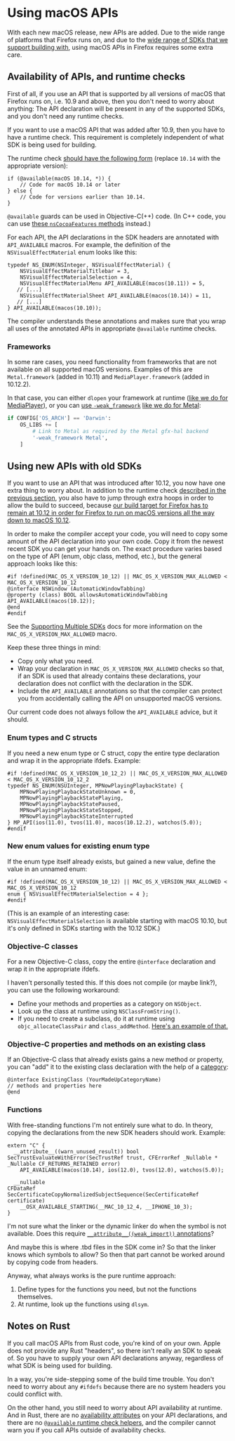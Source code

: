 # Using macOS APIs

With each new macOS release, new APIs are added. Due to the wide range of platforms that Firefox runs on,
and due to the [wide range of SDKs that we support building with](./sdks.html#supported-sdks),
using macOS APIs in Firefox requires some extra care.

## Availability of APIs, and runtime checks

First of all, if you use an API that is supported by all versions of macOS that Firefox runs on,
i.e. 10.9 and above, then you don't need to worry about anything:
The API declaration will be present in any of the supported SDKs, and you don't need any runtime checks.

If you want to use a macOS API that was added after 10.9, then you have to have a runtime check.
This requirement is completely independent of what SDK is being used for building.

The runtime check [should have the following form](https://developer.apple.com/documentation/macos_release_notes/macos_mojave_10_14_release_notes/appkit_release_notes_for_macos_10_14?language=objc#3014609)
(replace `10.14` with the appropriate version):

```objc++
if (@available(macOS 10.14, *)) {
    // Code for macOS 10.14 or later
} else {
    // Code for versions earlier than 10.14.
}
```

`@available` guards can be used in Objective-C(++) code.
(In C++ code, you can use [these `nsCocoaFeatures` methods](https://searchfox.org/mozilla-central/rev/9ad88f80aeedcd3cd7d7f63be07f577861727054/widget/cocoa/nsCocoaFeatures.h#21-27) instead.)

For each API, the API declarations in the SDK headers are annotated with `API_AVAILABLE` macros.
For example, the definition of the `NSVisualEffectMaterial` enum looks like this:

```objc++
typedef NS_ENUM(NSInteger, NSVisualEffectMaterial) {
    NSVisualEffectMaterialTitlebar = 3,
    NSVisualEffectMaterialSelection = 4,
    NSVisualEffectMaterialMenu API_AVAILABLE(macos(10.11)) = 5,
   // [...]
    NSVisualEffectMaterialSheet API_AVAILABLE(macos(10.14)) = 11,
   // [...]
} API_AVAILABLE(macos(10.10));
```

The compiler understands these annotations and makes sure that you wrap all uses of the annotated APIs
in appropriate `@available` runtime checks.

### Frameworks

In some rare cases, you need functionality from frameworks that are not available on all supported macOS versions.
Examples of this are `Metal.framework` (added in 10.11) and `MediaPlayer.framework` (added in 10.12.2).

In that case, you can either `dlopen` your framework at runtime ([like we do for MediaPlayer](https://searchfox.org/mozilla-central/rev/9ad88f80aeedcd3cd7d7f63be07f577861727054/widget/cocoa/MediaPlayerWrapper.mm#21-27)),
or you can [use `-weak_framework`](https://developer.apple.com/library/archive/documentation/MacOSX/Conceptual/BPFrameworks/Concepts/WeakLinking.html#//apple_ref/doc/uid/20002378-107026)
[like we do for Metal](https://searchfox.org/mozilla-central/rev/9ad88f80aeedcd3cd7d7f63be07f577861727054/toolkit/library/moz.build#301-304):

```python
if CONFIG['OS_ARCH'] == 'Darwin':
    OS_LIBS += [
        # Link to Metal as required by the Metal gfx-hal backend
        '-weak_framework Metal',
    ]
```

## Using new APIs with old SDKs

If you want to use an API that was introduced after 10.12, you now have one extra thing to worry about.
In addition to the runtime check [described in the previous section](#using-macos-apis), you also
have to jump through extra hoops in order to allow the build to succeed, because
[our build target for Firefox has to remain at 10.12 in order for Firefox to run on macOS versions all the way down to macOS 10.12](./sdks.html#supported-sdks).

In order to make the compiler accept your code, you will need to copy some amount of the API declaration
into your own code. Copy it from the newest recent SDK you can get your hands on.
The exact procedure varies based on the type of API (enum, objc class, method, etc.),
but the general approach looks like this:

```objc++
#if !defined(MAC_OS_X_VERSION_10_12) || MAC_OS_X_VERSION_MAX_ALLOWED < MAC_OS_X_VERSION_10_12
@interface NSWindow (AutomaticWindowTabbing)
@property (class) BOOL allowsAutomaticWindowTabbing API_AVAILABLE(macos(10.12));
@end
#endif
```

See the [Supporting Multiple SDKs](./sdks.html#supporting-multiple-sdks) docs for more information on the `MAC_OS_X_VERSION_MAX_ALLOWED` macro.

Keep these three things in mind:

 - Copy only what you need.
 - Wrap your declaration in `MAC_OS_X_VERSION_MAX_ALLOWED` checks so that, if an SDK is used that
   already contains these declarations, your declaration does not conflict with the declaration in the SDK.
 - Include the `API_AVAILABLE` annotations so that the compiler can protect you from accidentally
   calling the API on unsupported macOS versions.

Our current code does not always follow the `API_AVAILABLE` advice, but it should.

### Enum types and C structs

If you need a new enum type or C struct, copy the entire type declaration and wrap it in the appropriate ifdefs. Example:

```objc++
#if !defined(MAC_OS_X_VERSION_10_12_2) || MAC_OS_X_VERSION_MAX_ALLOWED < MAC_OS_X_VERSION_10_12_2
typedef NS_ENUM(NSUInteger, MPNowPlayingPlaybackState) {
    MPNowPlayingPlaybackStateUnknown = 0,
    MPNowPlayingPlaybackStatePlaying,
    MPNowPlayingPlaybackStatePaused,
    MPNowPlayingPlaybackStateStopped,
    MPNowPlayingPlaybackStateInterrupted
} MP_API(ios(11.0), tvos(11.0), macos(10.12.2), watchos(5.0));
#endif
```
### New enum values for existing enum type

If the enum type itself already exists, but gained a new value, define the value in an unnamed enum:

```objc++
#if !defined(MAC_OS_X_VERSION_10_12) || MAC_OS_X_VERSION_MAX_ALLOWED < MAC_OS_X_VERSION_10_12
enum { NSVisualEffectMaterialSelection = 4 };
#endif
```

(This is an example of an interesting case: `NSVisualEffectMaterialSelection` is available starting with
macOS 10.10, but it's only defined in SDKs starting with the 10.12 SDK.)

### Objective-C classes

For a new Objective-C class, copy the entire `@interface` declaration and wrap it in the appropriate ifdefs.

I haven't personally tested this. If this does not compile (or maybe link?), you can use the following workaround:

 - Define your methods and properties as a category on `NSObject`.
 - Look up the class at runtime using `NSClassFromString()`.
 - If you need to create a subclass, do it at runtime using `objc_allocateClassPair` and `class_addMethod`.
   [Here's an example of that.](https://searchfox.org/mozilla-central/rev/9ad88f80aeedcd3cd7d7f63be07f577861727054/widget/cocoa/VibrancyManager.mm#44-60)

### Objective-C properties and methods on an existing class

If an Objective-C class that already exists gains a new method or property, you can "add" it to the
existing class declaration with the help of a [category](https://developer.apple.com/library/archive/documentation/Cocoa/Conceptual/ProgrammingWithObjectiveC/CustomizingExistingClasses/CustomizingExistingClasses.html):

```objc++
@interface ExistingClass (YourMadeUpCategoryName)
// methods and properties here
@end
```

### Functions

With free-standing functions I'm not entirely sure what to do.
In theory, copying the declarations from the new SDK headers should work. Example:

```objc++
extern "C" {
  __attribute__((warn_unused_result)) bool
SecTrustEvaluateWithError(SecTrustRef trust, CFErrorRef _Nullable * _Nullable CF_RETURNS_RETAINED error)
    API_AVAILABLE(macos(10.14), ios(12.0), tvos(12.0), watchos(5.0));

  __nullable
CFDataRef SecCertificateCopyNormalizedSubjectSequence(SecCertificateRef certificate)
    __OSX_AVAILABLE_STARTING(__MAC_10_12_4, __IPHONE_10_3);
}
```

I'm not sure what the linker or the dynamic linker do when the symbol is not available.
Does this require [`__attribute__((weak_import))` annotations](https://developer.apple.com/library/archive/documentation/MacOSX/Conceptual/BPFrameworks/Concepts/WeakLinking.html#//apple_ref/doc/uid/20002378-107262-CJBJAEID)?

And maybe this is where .tbd files in the SDK come in? So that the linker knows which symbols to allow?
So then that part cannot be worked around by copying code from headers.

Anyway, what always works is the pure runtime approach:

 1. Define types for the functions you need, but not the functions themselves.
 2. At runtime, look up the functions using `dlsym`.

## Notes on Rust

If you call macOS APIs from Rust code, you're kind of on your own. Apple does not provide any Rust
"headers", so there isn't really an SDK to speak of. So you have to supply your own API declarations
anyway, regardless of what SDK is being used for building.

In a way, you're side-stepping some of the build time trouble. You don't need to worry about any
`#ifdefs` because there are no system headers you could conflict with.

On the other hand, you still need to worry about API availability at runtime.
And in Rust, there are no [availability attributes](https://clang.llvm.org/docs/AttributeReference.html#availability)
on your API declarations, and there are no
[`@available` runtime check helpers](https://clang.llvm.org/docs/LanguageExtensions.html#objective-c-available),
and the compiler cannot warn you if you call APIs outside of availability checks.
